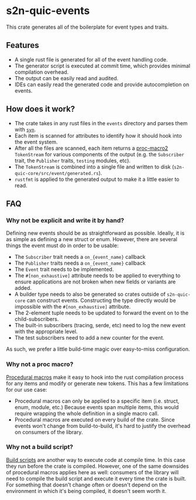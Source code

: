 # s2n-quic-events

This crate generates all of the boilerplate for event types and traits.

## Features

* A single rust file is generated for all of the event handling code.
* The generator script is executed at commit time, which provides minimal compilation overhead.
* The output can be easily read and audited.
* IDEs can easily read the generated code and provide autocompletion on events.

## How does it work?

* The crate takes in any rust files in the `events` directory and parses them with [`syn`](https://crates.io/crates/syn).
* Each item is scanned for attributes to identify how it should hook into the event system.
* After all the files are scanned, each item returns a [proc-macro2](https://crates.io/crates/proc-macro2) `TokenStream` for various components of the output (e.g. the `Subscriber` trait, the `Publisher` traits, `testing` modules, etc).
* The `TokenStream` is combined into a single file and written to disk (`s2n-quic-core/src/event/generated.rs`).
* `rustfmt` is applied to the generated output to make it a little easier to read.

## FAQ

### Why not be explicit and write it by hand?

Defining new events should be as straightforward as possible. Ideally, it is as simple as defining a new struct or enum. However, there are several things the event must do in order to be usable:

* The `Subscriber` trait needs a `on_{event_name}` callback
* The `Publisher` traits needs a `on_{event_name}` callback
* The `Event` trait needs to be implemented.
* The `#[non_exhaustive]` attribute needs to be applied to everything to ensure applications are not broken
when new fields or variants are added.
* A builder type needs to also be generated so crates outside of `s2n-quic-core` can construct events. Constructing the type directly would be impossible with the `#[non_exhaustive]` attribute.
* The 2-element tuple needs to be updated to forward the event on to the child-subscribers.
* The built-in subscribers (tracing, serde, etc) need to log the new event with the appropriate level.
* The test subscribers need to add a new counter for the event.

As such, we prefer a little build-time magic over easy-to-miss configuration.

### Why not a proc macro?

[Procedural macros](https://doc.rust-lang.org/reference/procedural-macros.html) make it easy to hook into the rust compilation process for any items and modify or generate new tokens. This has a few limitations for our use case:

* Procedural macros can only be applied to a specific item (i.e. struct, enum, module, etc.) Because events span multiple items, this would require wrapping the whole definition in a single macro call.
* Procedural macros are executed on every build of the crate. Since events won't change from build-to-build, it's hard to justify the overhead on consumers of the library.

### Why not a build script?

[Build scripts](https://doc.rust-lang.org/cargo/reference/build-scripts.html) are another way to execute code at compile time. In this case they run before the crate is compiled. However, one of the same downsides of procedural macros applies here as well: consumers of the library will need to compile the build script and execute it every time the crate is built. For something that doesn't change often or doesn't depend on the environment in which it's being compiled, it doesn't seem worth it.

